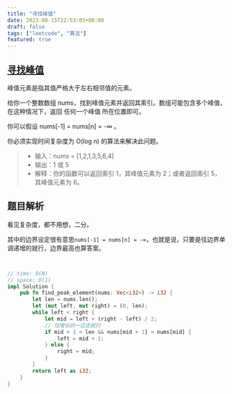 ```yaml
---
title: "寻找峰值"
date: 2023-08-15T22:53:03+08:00
draft: false
tags: ["leetcode", "算法"]
featured: true
---
```


## [寻找峰值](https://leetcode.cn/problems/find-peak-element/)

峰值元素是指其值严格大于左右相邻值的元素。

给你一个整数数组 nums，找到峰值元素并返回其索引。数组可能包含多个峰值，在这种情况下，返回 任何一个峰值 所在位置即可。

你可以假设 nums[-1] = nums[n] = -∞ 。

你必须实现时间复杂度为 O(log n) 的算法来解决此问题。

>- 输入：nums = [1,2,1,3,5,6,4]
>- 输出：1 或 5 
>- 解释：你的函数可以返回索引 1，其峰值元素为 2；或者返回索引 5， 其峰值元素为 6。

## 题目解析

看见复杂度，都不用想，二分。

其中的边界设定很有意思`nums[-1] = nums[n] = -∞`，也就是说，只要是往边界单调递增的就行，边界最高也算答案。

```rust


// time: O(N)
// space: O(1)
impl Solution {
    pub fn find_peak_element(nums: Vec<i32>) -> i32 {
        let len = nums.len();
        let (mut left, mut right) = (0, len);
        while left < right {
            let mid = left + (right - left) / 2;
            // 往增长的一边走就行
            if mid + 1 < len && nums[mid + 1] > nums[mid] {
                left = mid + 1;
            } else {
                right = mid;
            }
        }
        return left as i32;
    }
}
```

